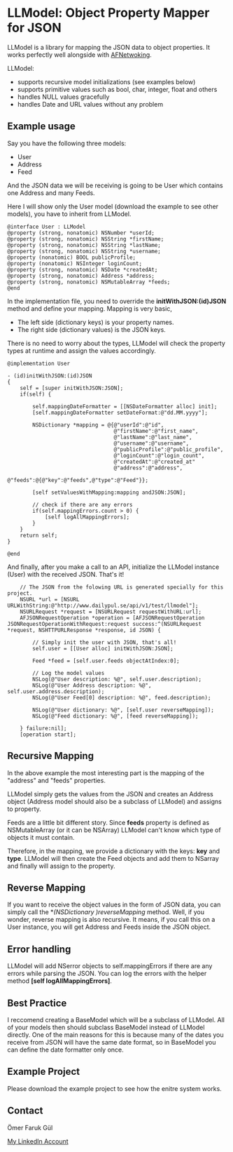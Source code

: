 # LLModel: Object Property Mapper for JSON

LLModel is a library for mapping the JSON data to object properties. It works perfectly well alongside with [AFNetwoking][1].

LLModel:
* supports recursive model initializations (see examples below)
* supports primitive values such as bool, char, integer, float and others
* handles NULL values gracefully
* handles Date and URL values without any problem

## Example usage

Say you have the following three models:
* User
* Address
* Feed

And the JSON data we will be receiving is going to be User which contains one Address and many Feeds.

Here I will show only the User model (download the example to see other models), you have to inherit from LLModel.

````
@interface User : LLModel
@property (strong, nonatomic) NSNumber *userId;
@property (strong, nonatomic) NSString *firstName;
@property (strong, nonatomic) NSString *lastName;
@property (strong, nonatomic) NSString *username;
@property (nonatomic) BOOL publicProfile;
@property (nonatomic) NSInteger loginCount;
@property (strong, nonatomic) NSDate *createdAt;
@property (strong, nonatomic) Address *address;
@property (strong, nonatomic) NSMutableArray *feeds;
@end
````

In the implementation file, you need to override the **initWithJSON:(id)JSON** method and define your mapping.
Mapping is very basic,
* The left side (dictionary keys) is your property names.
* The right side (dictionary values) is the JSON keys.

There is no need to worry about the types, LLModel will check the property types at runtime and assign the values accordingly.

````
@implementation User

- (id)initWithJSON:(id)JSON
{
    self = [super initWithJSON:JSON];
    if(self) {

        self.mappingDateFormatter = [[NSDateFormatter alloc] init];
        [self.mappingDateFormatter setDateFormat:@"dd.MM.yyyy"];
        
        NSDictionary *mapping = @{@"userId":@"id",
                                  @"firstName":@"first_name",
                                  @"lastName":@"last_name",
                                  @"username":@"username",
                                  @"publicProfile":@"public_profile",
                                  @"loginCount":@"login_count",
                                  @"createdAt":@"created_at"
                                  @"address":@"address",
                                  @"feeds":@{@"key":@"feeds",@"type":@"Feed"}};
        
        [self setValuesWithMapping:mapping andJSON:JSON];
        
        // check if there are any errors
        if(self.mappingErrors.count > 0) {
            [self logAllMappingErrors];
        }
    }
    return self;
}

@end

````
And finally, after you make a call to an API, initialize the LLModel instance (User) with the received JSON. That's it!

````
    // The JSON from the folowing URL is generated specially for this project.
    NSURL *url = [NSURL URLWithString:@"http://www.dailypul.se/api/v1/test/llmodel"];
    NSURLRequest *request = [NSURLRequest requestWithURL:url];
    AFJSONRequestOperation *operation = [AFJSONRequestOperation JSONRequestOperationWithRequest:request success:^(NSURLRequest *request, NSHTTPURLResponse *response, id JSON) {
        
        // Simply init the user with JSON, that's all!
        self.user = [[User alloc] initWithJSON:JSON];
        
        Feed *feed = [self.user.feeds objectAtIndex:0];
        
        // Log the model values
        NSLog(@"User description: %@", self.user.description);
        NSLog(@"User Address description: %@", self.user.address.description);
        NSLog(@"User Feed[0] description: %@", feed.description);
        
        NSLog(@"User dictionary: %@", [self.user reverseMapping]);
        NSLog(@"Feed dictionary: %@", [feed reverseMapping]);
        
    } failure:nil];
    [operation start];
````

## Recursive Mapping

In the above example the most interesting part is the mapping of the "address" and "feeds" properties.

LLModel simply gets the values from the JSON and creates an Address object (Address model should also be a subclass of LLModel) and assigns to property.

Feeds are a little bit different story. Since **feeds** property is defined as NSMutableArray (or it can be NSArray) LLModel can't know which type of objects it must contain.

Therefore, in the mapping, we provide a dictionary with the keys: **key** and **type**. LLModel will then create the Feed objects and add them to NSarray and finally will assign to the property.

## Reverse Mapping

If you want to receive the object values in the form of JSON data, you can simply call the **(NSDictionary *)reverseMapping** method.
Well, if you wonder, reverse mapping is also recursive. It means, if you call this on a User instance, you will get Address and Feeds inside the JSON object.

## Error handling

LLModel will add NSerror objects to self.mappingErrors if there are any errors while parsing the JSON.
You can log the errors with the helper method **[self logAllMappingErrors]**.

## Best Practice

I reccomend creating a BaseModel which will be a subclass of LLModel. All of your models then should subclass BaseModel instead of LLModel directly.
One of the main reasons for this is because many of the dates you receive from JSON will have the same date format, so in BaseModel you can define the date formatter only once.

## Example Project

Please download the example project to see how the enitre system works.

## Contact

Ömer Faruk Gül

[My LinkedIn Account][2]

 [1]: https://github.com/AFNetworking/AFNetworking
 [2]: http://www.linkedin.com/profile/view?id=44437676



